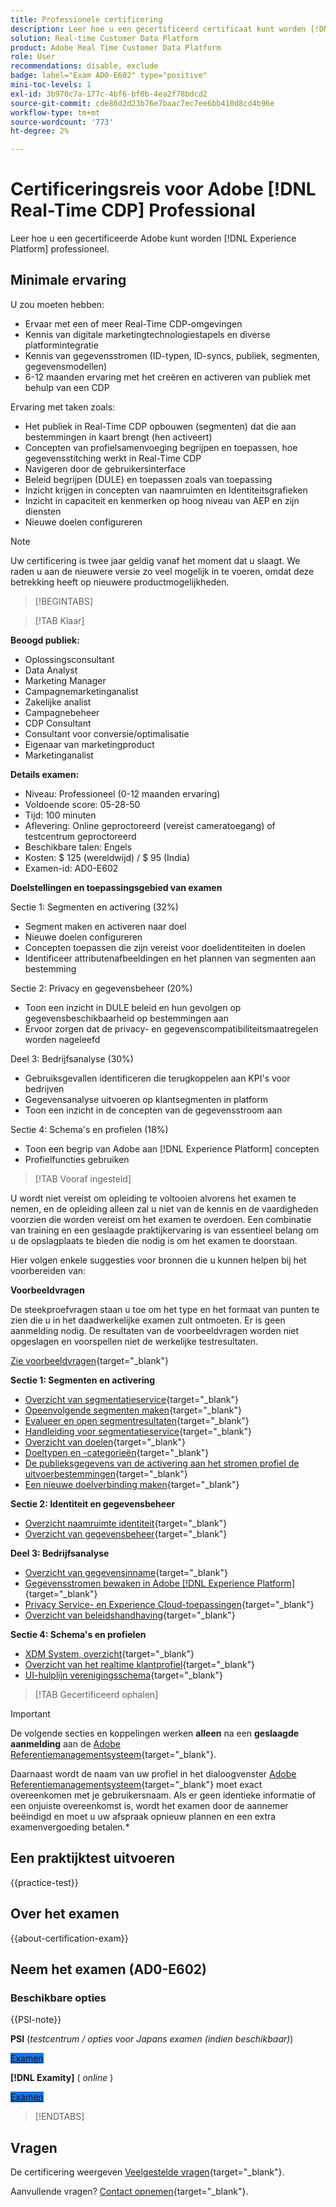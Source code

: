```yaml
---
title: Professionele certificering
description: Leer hoe u een gecertificeerd certificaat kunt worden [!DNL Experience Platform] Professioneel in [!DNL Real-Time Customer Data Platform]
solution: Real-time Customer Data Platform
product: Adobe Real Time Customer Data Platform
role: User
recommendations: disable, exclude
badge: label="Exam AD0-E602" type="positive"
mini-toc-levels: 1
exl-id: 3b970c7a-177c-4bf6-bf0b-4ea2f78bdcd2
source-git-commit: cde86d2d23b76e7baac7ec7ee6bb410d8cd4b96e
workflow-type: tm+mt
source-wordcount: '773'
ht-degree: 2%

---
```


# Certificeringsreis voor Adobe [!DNL Real-Time CDP] Professional

Leer hoe u een gecertificeerde Adobe kunt worden [!DNL Experience Platform] professioneel.

## Minimale ervaring

U zou moeten hebben:

* Ervaar met een of meer Real-Time CDP-omgevingen
* Kennis van digitale marketingtechnologiestapels en diverse platformintegratie
* Kennis van gegevensstromen (ID-typen, ID-syncs, publiek, segmenten, gegevensmodellen)
* 6-12 maanden ervaring met het creëren en activeren van publiek met behulp van een CDP

Ervaring met taken zoals:

* Het publiek in Real-Time CDP opbouwen (segmenten) dat die aan bestemmingen in kaart brengt (hen activeert)
* Concepten van profielsamenvoeging begrijpen en toepassen, hoe gegevensstitching werkt in Real-Time CDP
* Navigeren door de gebruikersinterface
* Beleid begrijpen (DULE) en toepassen zoals van toepassing
* Inzicht krijgen in concepten van naamruimten en Identiteitsgrafieken
* Inzicht in capaciteit en kenmerken op hoog niveau van AEP en zijn diensten
* Nieuwe doelen configureren

>[!NOTE]
>
>Uw certificering is twee jaar geldig vanaf het moment dat u slaagt. We raden u aan de nieuwere versie zo veel mogelijk in te voeren, omdat deze betrekking heeft op nieuwere productmogelijkheden.

>[!BEGINTABS]

>[!TAB Klaar]

**Beoogd publiek:**

* Oplossingsconsultant
* Data Analyst
* Marketing Manager
* Campagnemarketinganalist
* Zakelijke analist
* Campagnebeheer
* CDP Consultant
* Consultant voor conversie/optimalisatie
* Eigenaar van marketingproduct
* Marketinganalist

**Details examen:**

* Niveau: Professioneel (0-12 maanden ervaring)
* Voldoende score: 05-28-50
* Tijd: 100 minuten
* Aflevering: Online geproctoreerd (vereist cameratoegang) of testcentrum geproctoreerd
* Beschikbare talen: Engels
* Kosten: $ 125 (wereldwijd) / $ 95 (India)
* Examen-id: AD0-E602

**Doelstellingen en toepassingsgebied van examen**

Sectie 1: Segmenten en activering (32%)

* Segment maken en activeren naar doel
* Nieuwe doelen configureren
* Concepten toepassen die zijn vereist voor doelidentiteiten in doelen
* Identificeer attributenafbeeldingen en het plannen van segmenten aan bestemming

Sectie 2: Privacy en gegevensbeheer (20%)

* Toon een inzicht in DULE beleid en hun gevolgen op gegevensbeschikbaarheid op bestemmingen aan
* Ervoor zorgen dat de privacy- en gegevenscompatibiliteitsmaatregelen worden nageleefd

Deel 3: Bedrijfsanalyse (30%)

* Gebruiksgevallen identificeren die terugkoppelen aan KPI&#39;s voor bedrijven
* Gegevensanalyse uitvoeren op klantsegmenten in platform
* Toon een inzicht in de concepten van de gegevensstroom aan

Sectie 4: Schema&#39;s en profielen (18%)

* Toon een begrip van Adobe aan [!DNL Experience Platform] concepten
* Profielfuncties gebruiken

>[!TAB Vooraf ingesteld]

U wordt niet vereist om opleiding te voltooien alvorens het examen te nemen, en de opleiding alleen zal u niet van de kennis en de vaardigheden voorzien die worden vereist om het examen te overdoen. Een combinatie van training en een geslaagde praktijkervaring is van essentieel belang om u de opslagplaats te bieden die nodig is om het examen te doorstaan.

Hier volgen enkele suggesties voor bronnen die u kunnen helpen bij het voorbereiden van:

**Voorbeeldvragen**

De steekproefvragen staan u toe om het type en het formaat van punten te zien die u in het daadwerkelijke examen zult ontmoeten. Er is geen aanmelding nodig. De resultaten van de voorbeeldvragen worden niet opgeslagen en voorspellen niet de werkelijke testresultaten.

[Zie voorbeeldvragen](https://scorpion.caveon.com/launchpad/ad3-e602-adobe-real-time-cdp-business-practitioner-professional-sample-questions){target="_blank"}

**Sectie 1: Segmenten en activering**

* [Overzicht van segmentatieservice](https://experienceleague.adobe.com/docs/experience-platform/segmentation/home.html){target="_blank"}
* [Opeenvolgende segmenten maken](https://experienceleague.adobe.com/docs/platform-learn/tutorials/segments/create-sequential-segments.html){target="_blank"}
* [Evalueer en open segmentresultaten](https://experienceleague.adobe.com/docs/experience-platform/segmentation/tutorials/evaluate-a-segment.html){target="_blank"}
* [Handleiding voor segmentatieservice](https://experienceleague.adobe.com/docs/experience-platform/segmentation/ui/overview.html#scheduled-segmentation){target="_blank"}
* [Overzicht van doelen](https://experienceleague.adobe.com/docs/experience-platform/destinations/home.html?lang=nl){target="_blank"}
* [Doeltypen en -categorieën](https://experienceleague.adobe.com/docs/experience-platform/destinations/destination-types.html){target="_blank"}
* [De publieksgegevens van de activering aan het stromen profiel de uitvoerbestemmingen](https://experienceleague.adobe.com/docs/experience-platform/destinations/ui/activate/activate-streaming-profile-destinations.html){target="_blank"}
* [Een nieuwe doelverbinding maken](https://experienceleague.adobe.com/docs/experience-platform/destinations/ui/connect-destination.html){target="_blank"}

**Sectie 2: Identiteit en gegevensbeheer**

* [Overzicht naamruimte identiteit](https://experienceleague.adobe.com/docs/experience-platform/identity/namespaces.html?lang=nl){target="_blank"}
* [Overzicht van gegevensbeheer](https://experienceleague.adobe.com/docs/experience-platform/data-governance/home.html){target="_blank"}

**Deel 3: Bedrijfsanalyse**

* [Overzicht van gegevensinname](https://experienceleague.adobe.com/docs/experience-platform/ingestion/home.html){target="_blank"}
* [Gegevensstromen bewaken in Adobe [!DNL Experience Platform]](https://experienceleague.adobe.com/docs/platform-learn/tutorials/monitoring/data-monitoring.html){target="_blank"}
* [Privacy Service- en Experience Cloud-toepassingen](https://experienceleague.adobe.com/docs/experience-platform/privacy/experience-cloud-apps.html){target="_blank"}
* [Overzicht van beleidshandhaving](https://experienceleague.adobe.com/docs/experience-platform/data-governance/enforcement/overview.html){target="_blank"}

**Sectie 4: Schema&#39;s en profielen**

* [XDM System, overzicht](https://experienceleague.adobe.com/docs/experience-platform/xdm/home.html?lang=nl){target="_blank"}
* [Overzicht van het realtime klantprofiel](https://experienceleague.adobe.com/docs/experience-platform/rtcdp/profile/profile-overview.html){target="_blank"}
* [UI-hulplijn verenigingsschema](https://experienceleague.adobe.com/docs/experience-platform/profile/union-schemas/union-schema.html){target="_blank"}

>[!TAB Gecertificeerd ophalen]

>[!IMPORTANT]
>
>De volgende secties en koppelingen werken **alleen**  na een **geslaagde aanmelding** aan de [Adobe Referentiemanagementsysteem](https://www.certmetrics.com/adobe){target="_blank"}.
>
>Daarnaast wordt de naam van uw profiel in het dialoogvenster [Adobe Referentiemanagementsysteem](https://www.certmetrics.com/adobe){target="_blank"} moet exact overeenkomen met je gebruikersnaam. Als er geen identieke informatie of een onjuiste overeenkomst is, wordt het examen door de aannemer beëindigd en moet u uw afspraak opnieuw plannen en een extra examenvergoeding betalen.*

## Een praktijktest uitvoeren

{{practice-test}}

## Over het examen

{{about-certification-exam}}

## Neem het examen (AD0-E602)

### Beschikbare opties

{{PSI-note}}

**PSI** (*testcentrum / opties voor Japans examen (indien beschikbaar)*)

<a href="https://www.certmetrics.com/adobe/candidate/psi_sso_adobe.aspx?redir=yes&amp;ec=AD0-E602" target="_blank" class="spectrum-Button spectrum-Button--fill spectrum-Button--accent spectrum-Button--sizeM is-margin-bottom-big-big at-element-click-tracking" style="background-color:#1473E6">

<span class="spectrum-Button-label has-no-wrap">
   Examen
</span>
</a>

**[!DNL Examity]** ( *online* )

<a href="https://www.certmetrics.com/adobe/candidate/examity_sso.aspx?eid=AD0-E602" target="_blank" class="spectrum-Button spectrum-Button--fill spectrum-Button--accent spectrum-Button--sizeM is-margin-bottom-big-big at-element-click-tracking" style="background-color:#1473E6">

<span class="spectrum-Button-label has-no-wrap">
   Examen
</span>
</a>

>[!ENDTABS]

## Vragen

De certificering weergeven [Veelgestelde vragen](https://experienceleague.adobe.com/docs/certification/certification/faq.html){target="_blank"}.

Aanvullende vragen? [Contact opnemen](mailto:certif@adobe.com){target="_blank"}.
